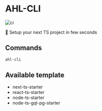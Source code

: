 # AHL-CLI

![ci](https://github.com/tutur17449/ahl-cli/actions/workflows/github-actions.yml/badge.svg)

🚀 Setup your next TS project in few seconds

## Commands

```bash
ahl-cli
```

## Available template

- next-ts-starter
- react-ts-starter
- node-ts-starter
- node-ts-gql-pg-starter

